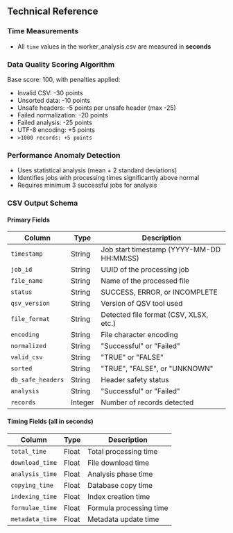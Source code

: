 
## Technical Reference



### Time Measurements
- All `time` values in the worker_analysis.csv are measured in **seconds**

### Data Quality Scoring Algorithm
Base score: 100, with penalties applied:
- Invalid CSV: -30 points
- Unsorted data: -10 points
- Unsafe headers: -5 points per unsafe header (max -25)
- Failed normalization: -20 points
- Failed analysis: -25 points
- UTF-8 encoding: +5 points
- `>1000 records: +5 points`

### Performance Anomaly Detection
- Uses statistical analysis (mean + 2 standard deviations)
- Identifies jobs with processing times significantly above normal
- Requires minimum 3 successful jobs for analysis


### CSV Output Schema

#### Primary Fields
| Column | Type | Description |
|--------|------|-------------|
| `timestamp` | String | Job start timestamp (YYYY-MM-DD HH:MM:SS) |
| `job_id` | String | UUID of the processing job |
| `file_name` | String | Name of the processed file |
| `status` | String | SUCCESS, ERROR, or INCOMPLETE |
| `qsv_version` | String | Version of QSV tool used |
| `file_format` | String | Detected file format (CSV, XLSX, etc.) |
| `encoding` | String | File character encoding |
| `normalized` | String | "Successful" or "Failed" |
| `valid_csv` | String | "TRUE" or "FALSE" |
| `sorted` | String | "TRUE", "FALSE", or "UNKNOWN" |
| `db_safe_headers` | String | Header safety status |
| `analysis` | String | "Successful" or "Failed" |
| `records` | Integer | Number of records detected |

#### Timing Fields (all in seconds)
| Column | Type | Description |
|--------|------|-------------|
| `total_time` | Float | Total processing time |
| `download_time` | Float | File download time |
| `analysis_time` | Float | Analysis phase time |
| `copying_time` | Float | Database copy time |
| `indexing_time` | Float | Index creation time |
| `formulae_time` | Float | Formula processing time |
| `metadata_time` | Float | Metadata update time |
